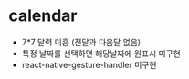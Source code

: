 # calendar

- 7*7 달력 미흡 (전달과 다음달 없음)
- 특정 날짜를 선택하면 해당날짜에 원표시 미구현
- react-native-gesture-handler 미구현
